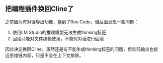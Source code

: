 ## 把编程插件换回Cline了

之前因为有对话导出功能，换到了Roo Code，但后面发现一些问题：
1. 使用LM Studio的推理模型无法生成thinking标签
2. 回滚只能对文件编辑使用，不能对对话进行回滚

因此决定换回Cline。虽然还是有不能生成thinking标签的问题，但实际输出也接近思维链内容，只是不会在上下文排除。